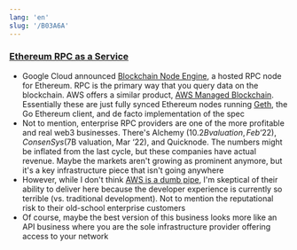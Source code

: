 ```yaml
---
lang: 'en'
slug: '/B03A6A'
---
```


### [Ethereum RPC as a Service](https://matt-rickard.ghost.io/rpc-as-a-service/)

- Google Cloud announced [Blockchain Node Engine](https://cloud.google.com/blog/products/infrastructure-modernization/introducing-blockchain-node-engine), a hosted RPC node for Ethereum. RPC is the primary way that you query data on the blockchain. AWS offers a similar product, [AWS Managed Blockchain](https://aws.amazon.com/managed-blockchain/). Essentially these are just fully synced Ethereum nodes running [Geth](https://github.com/ethereum/go-ethereum), the Go Ethereum client, and de facto implementation of the spec
- Not to mention, enterprise RPC providers are one of the more profitable and real web3 businesses. There's Alchemy ($10.2B valuation, Feb ‘22), ConsenSys ($7B valuation, Mar ‘22), and Quicknode. The numbers might be inflated from the last cycle, but these companies have actual revenue. Maybe the markets aren't growing as prominent anymore, but it's a key infrastructure piece that isn't going anywhere
- However, while I don't think [AWS is a dumb pipe](https://matt-rickard.com/aws-is-not-a-dumb-pipe), I'm skeptical of their ability to deliver here because the developer experience is currently so terrible (vs. traditional development). Not to mention the reputational risk to their old-school enterprise customers
- Of course, maybe the best version of this business looks more like an API business where you are the sole infrastructure provider offering access to your network
